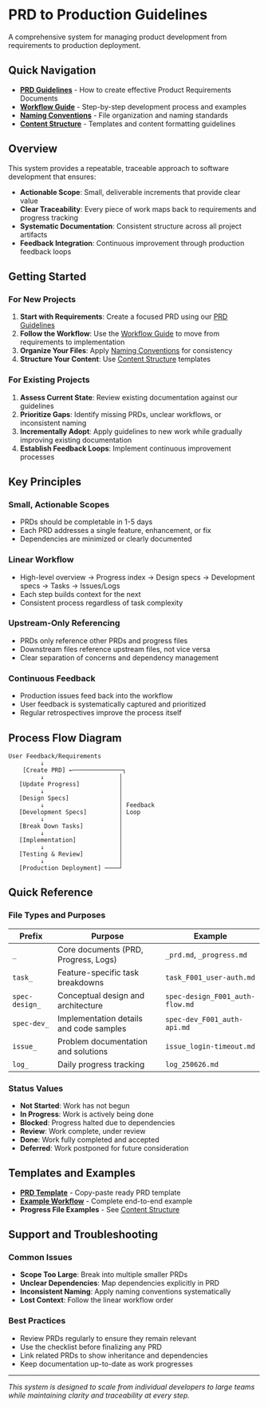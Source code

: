 # PRD to Production Guidelines

A comprehensive system for managing product development from requirements to production deployment.

## Quick Navigation

- **[PRD Guidelines](./prd2prod_guide-prd.md)** - How to create effective Product Requirements Documents
- **[Workflow Guide](./prd2prod_guide-workflow.md)** - Step-by-step development process and examples
- **[Naming Conventions](./prd2prod_guide-naming.md)** - File organization and naming standards
- **[Content Structure](./prd2prod_guide-structure.md)** - Templates and content formatting guidelines

## Overview

This system provides a repeatable, traceable approach to software development that ensures:

- **Actionable Scope**: Small, deliverable increments that provide clear value
- **Clear Traceability**: Every piece of work maps back to requirements and progress tracking
- **Systematic Documentation**: Consistent structure across all project artifacts
- **Feedback Integration**: Continuous improvement through production feedback loops

## Getting Started

### For New Projects

1. **Start with Requirements**: Create a focused PRD using our [PRD Guidelines](./prd2prod_prd-guidelines.md)
2. **Follow the Workflow**: Use the [Workflow Guide](./prd2prod_workflow-guide.md) to move from requirements to implementation
3. **Organize Your Files**: Apply [Naming Conventions](./prd2prod_naming-conventions.md) for consistency
4. **Structure Your Content**: Use [Content Structure](./prd2prod_content-structure.md) templates

### For Existing Projects

1. **Assess Current State**: Review existing documentation against our guidelines
2. **Prioritize Gaps**: Identify missing PRDs, unclear workflows, or inconsistent naming
3. **Incrementally Adopt**: Apply guidelines to new work while gradually improving existing documentation
4. **Establish Feedback Loops**: Implement continuous improvement processes

## Key Principles

### Small, Actionable Scopes

- PRDs should be completable in 1-5 days
- Each PRD addresses a single feature, enhancement, or fix
- Dependencies are minimized or clearly documented

### Linear Workflow

- High-level overview → Progress index → Design specs → Development specs → Tasks → Issues/Logs
- Each step builds context for the next
- Consistent process regardless of task complexity

### Upstream-Only Referencing

- PRDs only reference other PRDs and progress files
- Downstream files reference upstream files, not vice versa
- Clear separation of concerns and dependency management

### Continuous Feedback

- Production issues feed back into the workflow
- User feedback is systematically captured and prioritized
- Regular retrospectives improve the process itself

## Process Flow Diagram

```
User Feedback/Requirements
         ↓
    [Create PRD] ←──────────────┐
         ↓                     │
   [Update Progress]           │
         ↓                     │
   [Design Specs]              │
         ↓                     │ Feedback
   [Development Specs]         │ Loop
         ↓                     │
   [Break Down Tasks]          │
         ↓                     │
   [Implementation]            │
         ↓                     │
   [Testing & Review]          │
         ↓                     │
   [Production Deployment] ────┘
```

## Quick Reference

### File Types and Purposes

| Prefix | Purpose | Example |
|--------|---------|---------|
| `_` | Core documents (PRD, Progress, Logs) | `_prd.md`, `_progress.md` |
| `task_` | Feature-specific task breakdowns | `task_F001_user-auth.md` |
| `spec-design_` | Conceptual design and architecture | `spec-design_F001_auth-flow.md` |
| `spec-dev_` | Implementation details and code samples | `spec-dev_F001_auth-api.md` |
| `issue_` | Problem documentation and solutions | `issue_login-timeout.md` |
| `log_` | Daily progress tracking | `log_250626.md` |

### Status Values

- **Not Started**: Work has not begun
- **In Progress**: Work is actively being done  
- **Blocked**: Progress halted due to dependencies
- **Review**: Work complete, under review
- **Done**: Work fully completed and accepted
- **Deferred**: Work postponed for future consideration

## Templates and Examples

- **[PRD Template](./prd2prod_template-prd.md)** - Copy-paste ready PRD template
- **[Example Workflow](./prd2prod_example1.md)** - Complete end-to-end example
- **Progress File Examples** - See [Content Structure](./prd2prod_guide-structure.md)

## Support and Troubleshooting

### Common Issues

- **Scope Too Large**: Break into multiple smaller PRDs
- **Unclear Dependencies**: Map dependencies explicitly in PRD
- **Inconsistent Naming**: Apply naming conventions systematically
- **Lost Context**: Follow the linear workflow order

### Best Practices

- Review PRDs regularly to ensure they remain relevant
- Use the checklist before finalizing any PRD
- Link related PRDs to show inheritance and dependencies
- Keep documentation up-to-date as work progresses

---

*This system is designed to scale from individual developers to large teams while maintaining clarity and traceability at every step.*
